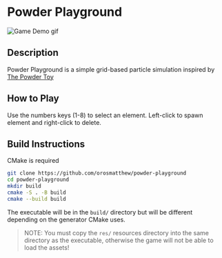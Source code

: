 # Powder Playground

![Game Demo gif](https://raw.githubusercontent.com/orosmatthew/powder-playground/master/img/demo.gif)

## Description

Powder Playground is a simple grid-based particle simulation inspired by [The Powder Toy](https://powdertoy.co.uk/)

## How to Play

Use the numbers keys (1-8) to select an element. Left-click to spawn element and right-click to delete.

## Build Instructions

CMake is required

```bash
git clone https://github.com/orosmatthew/powder-playground
cd powder-playground
mkdir build
cmake -S . -B build
cmake --build build
```

The executable will be in the `build/` directory but will be different depending on the generator CMake uses.

> NOTE: You must copy the `res/` resources directory into the same directory as the executable, otherwise the game will
> not be able to load the assets!
